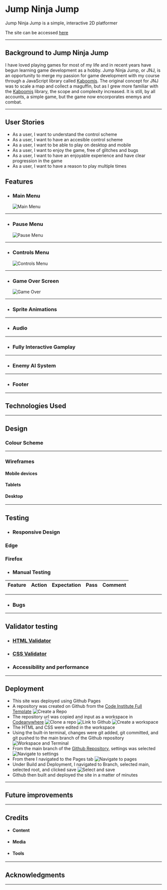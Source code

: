 # Jump Ninja Jump

Jump Ninja Jump is a simple, interactive 2D platformer 

The site can be accessed [here](https://endamagennis.github.io/kaboomjs-ninja-game/)

---
## Background to Jump Ninja Jump

I have loved playing games for most of my life and in recent years have begun learning game development as a hobby. Jump Ninja Jump, or JNJ, is an opportunity to merge my passion for game development with my course through a JavaScript library called [Kaboomjs](https://kaboomjs.com/). The original concept for JNJ was to scale a map and collect a maguffin, but as I grew more familiar with the [Kaboomjs](https://kaboomjs.com/) library, the scope and complexity increased. It is still, by all accounts, a simple game, but the game now encorporates enemys and combat.

---
## User Stories

* As a user, I want to understand the control scheme
* As a user, I want to have an accesible control scheme
* As a user, I want to be able to play on desktop and mobile
* As a user, I want to enjoy the game, free of glitches and bugs
* As a user, I want to have an enjoyable experience and have clear progression in the game
* As a user, I want to have a reason to play multiple times

## Features

+ ### Main Menu
    ![Main Menu]("documentation/images/readme-main-menu.jpg")
 --- 
+ ### Pause Menu
    ![Pause Menu]("documentation/images/readme-pause-menu.jpg")
--- 
+ ### Controls Menu
    ![Controls Menu]("documentation/images/readme-controls-menu.jpg")
---
+ ### Game Over Screen
    ![Game Over]("documentation/images/readme-game-over-screen.jpg")
--- 
+ ### Sprite Animations

---
+ ### Audio

--- 
+ ### Fully Interactive Gamplay

---

+ ### Enemy AI System

---
+ ### Footer

 
--- 
## Technologies Used

--- 
## Design

### Colour Scheme

---
### Wireframes

#### Mobile devices

#### Tablets

#### Desktop

--- 
## Testing
+ ### Responsive Design

### Edge

### Firefox


+ ### Manual Testing

| Feature | Action | Expectation | Pass | Comment |
| --- | --- | --- | --- | --- |

---
+ ### Bugs

---
## Validator testing
+ ### [HTML Validator](https://validator.w3.org/)
            
+ ### [CSS Validator](https://jigsaw.w3.org/css-validator/)
      
+ ### Accessibility and performance 

---
## Deployment
- This site was deployed using Github Pages
- A repository was created on Github from the [Code Institute Full Template](https://github.com/Code-Institute-Org/ci-full-template)
    ![Create a Repo](documentation/create-a-repo.png)
- The repository url was copied and input as a workspace in [Codeanywhere](https://app.codeanywhere.com/)
    ![Clone a repo](documentation/clone-repo.png)
    ![Link to Github](documentation/link-to-git.png)
    ![Create a workspace](documentation/create-workspace.png)
- The HTML and CSS were edited in the workspace
- Using the built-in terminal, changes were git added, git committed, and git pushed to the main branch of the Github repository
    ![Workspace and Terminal](documentation/workspace-and-terminal.png)
- From the main branch of the [Github Repository](https://endamagennis.github.io/tuatha_transport/index.html), settings was selected
    ![Navigate to settings](documentation/navigate-to-settings.png)
- From there I navigated to the Pages tab
    ![Navigate to pages](documentation/navigate-to-pages.png)
- Under Build and Deployment, I navigated to Branch, selected main, selected root, and clicked save
    ![Select and save](documentation/save-page.png)
- Github then built and deployed the site in a matter of minutes

---

## Future improvements

---
## Credits

+ #### Content
        
+ #### Media
    
+ #### Tools

---

## Acknowledgments

---

